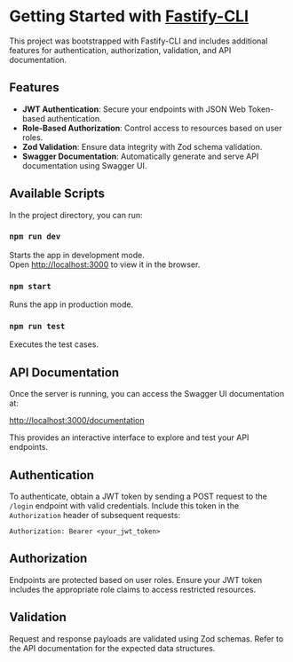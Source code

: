 # Getting Started with [Fastify-CLI](https://www.npmjs.com/package/fastify-cli)

This project was bootstrapped with Fastify-CLI and includes additional features for authentication, authorization, validation, and API documentation.

## Features

- **JWT Authentication**: Secure your endpoints with JSON Web Token-based authentication.
- **Role-Based Authorization**: Control access to resources based on user roles.
- **Zod Validation**: Ensure data integrity with Zod schema validation.
- **Swagger Documentation**: Automatically generate and serve API documentation using Swagger UI.

## Available Scripts

In the project directory, you can run:

### `npm run dev`

Starts the app in development mode.\
Open [http://localhost:3000](http://localhost:3000) to view it in the browser.

### `npm start`

Runs the app in production mode.

### `npm run test`

Executes the test cases.

## API Documentation

Once the server is running, you can access the Swagger UI documentation at:

[http://localhost:3000/documentation](http://localhost:3000/documentation)

This provides an interactive interface to explore and test your API endpoints.

## Authentication

To authenticate, obtain a JWT token by sending a POST request to the `/login` endpoint with valid credentials. Include this token in the `Authorization` header of subsequent requests:

```
Authorization: Bearer <your_jwt_token>
```

## Authorization

Endpoints are protected based on user roles. Ensure your JWT token includes the appropriate role claims to access restricted resources.

## Validation

Request and response payloads are validated using Zod schemas. Refer to the API documentation for the expected data structures.
